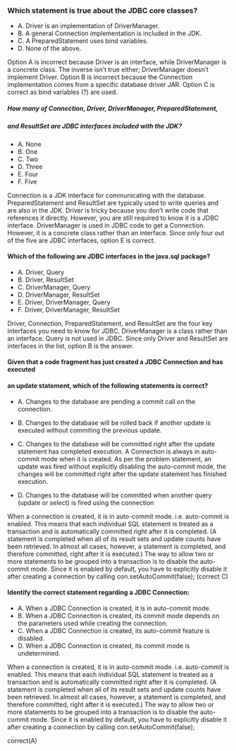 ### Which statement is true about the JDBC core classes?
*  A. Driver is an implementation of DriverManager.
*  B. A general Connection implementation is included in the JDK.
*  C. A PreparedStatement uses bind variables.
*  D. None of the above.

Option A is incorrect because Driver is an interface,
while DriverManager is a concrete class.
The inverse isn’t true either; DriverManager doesn’t implement Driver.
Option B is incorrect because the Connection implementation
comes from a specific database driver JAR.
Option C is correct as bind variables (?) are used.

##### How many of Connection, Driver, DriverManager, PreparedStatement,
##### and ResultSet are JDBC interfaces included with the JDK?
* A. None
* B. One
* C. Two
* D. Three
* E. Four
* F. Five

Connection is a JDK interface for communicating with the database.
PreparedStatement and ResultSet are typically used to write queries
and are also in the JDK. Driver is tricky because you don’t write code
that references it directly. However, you are still required to know
it is a JDBC interface. DriverManager is used in JDBC code to get a Connection.
However, it is a concrete class rather than an interface.
Since only four out of the five are JDBC interfaces, option E is correct.

#### Which of the following are JDBC interfaces in the java.sql package?
* A. Driver, Query
* B. Driver, ResultSet
* C. DriverManager, Query
* D. DriverManager, ResultSet
* E. Driver, DriverManager, Query
* F. Driver, DriverManager, ResultSet

Driver, Connection, PreparedStatement, and ResultSet
are the four key interfaces you need to know for JDBC.
DriverManager is a class rather than an interface. Query is not used in JDBC.
Since only Driver and ResultSet are interfaces in the list, option B is the answer.

#### Given that a code fragment has just created a JDBC Connection and has executed
#### an update statement, which of the following statements is correct?
* A. Changes to the database are pending a commit call on the connection.
* B. Changes to the database will be rolled back if another update is executed without commiting the previous update.
* C. Changes to the database will be committed right after the update statement has completed execution.
    A Connection is always in auto-commit mode when it is created.
    As per the problem statement, an update was fired without explicitly disabling the auto-commit mode,
    the changes will be committed right after the update statement has finished execution.

* D. Changes to the database will be committed when another query (update or select) is fired using the connection

When a connection is created, it is in auto-commit mode. i.e. auto-commit is enabled.
This means that each individual SQL statement is treated as a transaction and is automatically
committed right after it is completed. (A statement is completed when all of its result sets
and update counts have been retrieved. In almost all cases, however, a statement is completed,
and therefore committed, right after it is executed.)
The way to allow two or more statements to be grouped into a transaction is to disable the auto-commit mode.
Since it is enabled by default, you have to explicitly disable
it after creating a connection by calling con.setAutoCommit(false);
(correct C)

#### Identify the correct statement regarding a JDBC Connection:

* A. When a JDBC Connection is created, it is in auto-commit mode.
* B. When a JDBC Connection is created, its commit mode depends on the parameters used while creating the connection.
* C. When a JDBC Connection is created, its auto-commit feature is disabled.
* D. When a JDBC Connection is created, its commit mode is undetermined.

When a connection is created, it is in auto-commit mode. i.e. auto-commit is enabled.
This means that each individual SQL statement is treated as a transaction and is automatically
committed right after it is completed. (A statement is completed when all
of its result sets and update counts have been retrieved. In almost all cases, however,
a statement is completed, and therefore committed, right after it is executed.)
The way to allow two or more statements to be grouped into a transaction is to disable the auto-commit mode.
Since it is enabled by default, you have to explicitly disable
it after creating a connection by calling con.setAutoCommit(false);

correct(A)


